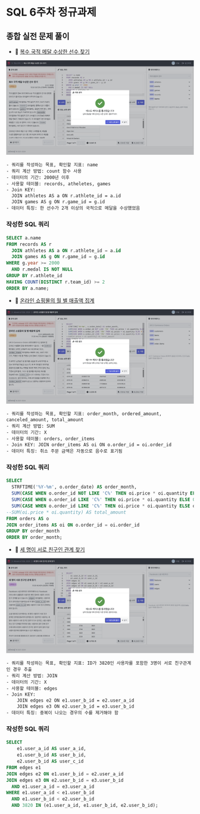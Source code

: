 # SQL 6주차 정규과제

## 종합 실전 문제 풀이

- 🔗 [복수 국적 메달 수상한 선수 찾기](https://solvesql.com/problems/multiple-medalist/)

![](https://github.com/bird-one-00/25-1_SQL_Assignment/blob/main/img/%EC%8A%A4%ED%81%AC%EB%A6%B0%EC%83%B7%202025-05-19%20212334.png)

```
- 쿼리를 작성하는 목표, 확인할 지표: name
- 쿼리 계산 방법: count 함수 사용
- 데이터의 기간: 2000년 이후
- 사용할 테이블: records, atheletes, games
- Join KEY:
  JOIN athletes AS a ON r.athlete_id = a.id
  JOIN games AS g ON r.game_id = g.id
- 데이터 특징: 한 선수가 2개 이상의 국적으로 메달을 수상했었음
```

### 작성한 SQL 쿼리
```SQL
SELECT a.name
FROM records AS r
  JOIN athletes AS a ON r.athlete_id = a.id
  JOIN games AS g ON r.game_id = g.id
WHERE g.year >= 2000
  AND r.medal IS NOT NULL
GROUP BY r.athlete_id
HAVING COUNT(DISTINCT r.team_id) >= 2
ORDER BY a.name;
```

- 🔗 [온라인 쇼핑몰의 월 별 매출액 집계](https://solvesql.com/problems/shoppingmall-monthly-summary/)

![](https://github.com/bird-one-00/25-1_SQL_Assignment/blob/main/img/%EC%8A%A4%ED%81%AC%EB%A6%B0%EC%83%B7%202025-05-19%20213045.png)

```
- 쿼리를 작성하는 목표, 확인할 지표: order_month, ordered_amount, canceled_amount, total_amount
- 쿼리 계산 방법: SUM
- 데이터의 기간: X
- 사용할 테이블: orders, order_items
- Join KEY: JOIN order_items AS oi ON o.order_id = oi.order_id
- 데이터 특징: 취소 주문 금액은 자동으로 음수로 표기됨
```

### 작성한 SQL 쿼리
```SQL
SELECT
  STRFTIME('%Y-%m', o.order_date) AS order_month,
  SUM(CASE WHEN o.order_id NOT LIKE 'C%' THEN oi.price * oi.quantity ELSE 0 END) AS ordered_amount,
  SUM(CASE WHEN o.order_id LIKE 'C%' THEN oi.price * oi.quantity ELSE 0 END) AS canceled_amount,
  SUM(CASE WHEN o.order_id LIKE 'C%' THEN oi.price * oi.quantity ELSE oi.price * oi.quantity END) AS total_amount
--SUM(oi.price * oi.quantity) AS total_amount
FROM orders AS o
JOIN order_items AS oi ON o.order_id = oi.order_id
GROUP BY order_month
ORDER BY order_month;
```

- 🔗 [세 명이 서로 친구인 관계 찾기](https://solvesql.com/problems/friend-group-of-3/)

![](https://github.com/bird-one-00/25-1_SQL_Assignment/blob/main/img/%EC%8A%A4%ED%81%AC%EB%A6%B0%EC%83%B7%202025-05-19%20214931.png)

```
- 쿼리를 작성하는 목표, 확인할 지표: ID가 3820인 사용자를 포함한 3명이 서로 친구관계인 경우 추출
- 쿼리 계산 방법: JOIN
- 데이터의 기간: X
- 사용할 테이블: edges
- Join KEY:
    JOIN edges e2 ON e1.user_b_id = e2.user_a_id
    JOIN edges e3 ON e2.user_b_id = e3.user_b_id
- 데이터 특징: 중복이 나오는 경우의 수를 제거해야 함
```

### 작성한 SQL 쿼리
```SQL
SELECT 
    e1.user_a_id AS user_a_id,
    e1.user_b_id AS user_b_id,
    e2.user_b_id AS user_c_id
FROM edges e1
JOIN edges e2 ON e1.user_b_id = e2.user_a_id
JOIN edges e3 ON e2.user_b_id = e3.user_b_id
  AND e1.user_a_id = e3.user_a_id
WHERE e1.user_a_id < e1.user_b_id
  AND e1.user_b_id < e2.user_b_id
  AND 3820 IN (e1.user_a_id, e1.user_b_id, e2.user_b_id);
```